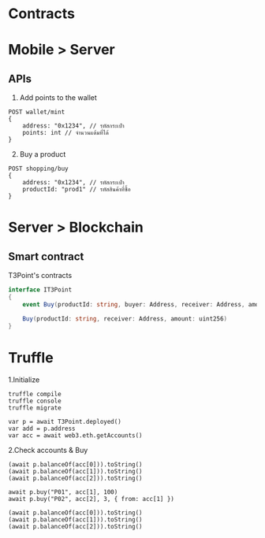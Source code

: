 # Contracts

# Mobile > Server

## APIs
1. Add points to the wallet
```
POST wallet/mint
{
	address: "0x1234", // รหัสกระเป๋า
	points: int // จำนวนแต้มที่ได้
}
```

2. Buy a product
```
POST shopping/buy
{
	address: "0x1234", // รหัสกระเป๋า
	productId: "prod1" // รหัสสินค้าที่ซื้อ
}
```

# Server > Blockchain

## Smart contract
T3Point's contracts
```csharp
interface IT3Point
{
	event Buy(productId: string, buyer: Address, receiver: Address, amount: uint246)

	Buy(productId: string, receiver: Address, amount: uint256)
}
```


# Truffle
1.Initialize
```
truffle compile
truffle console
truffle migrate

var p = await T3Point.deployed()
var add = p.address
var acc = await web3.eth.getAccounts()
```

2.Check accounts & Buy
```
(await p.balanceOf(acc[0])).toString()
(await p.balanceOf(acc[1])).toString()
(await p.balanceOf(acc[2])).toString()

await p.buy("P01", acc[1], 100)
await p.buy("P02", acc[2], 3, { from: acc[1] })

(await p.balanceOf(acc[0])).toString()
(await p.balanceOf(acc[1])).toString()
(await p.balanceOf(acc[2])).toString()
```